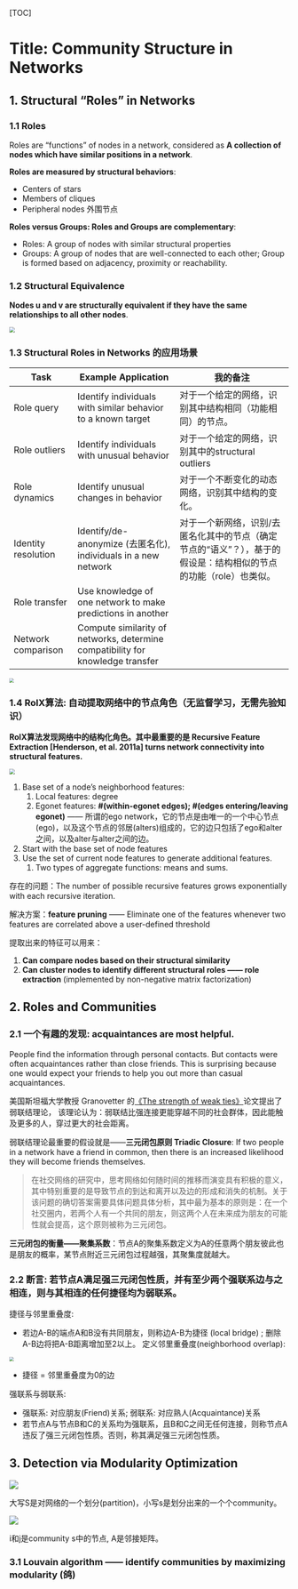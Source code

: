 [TOC]

# Title: Community Structure in Networks

## 1. Structural “Roles” in Networks

### 1.1 Roles

Roles are “functions” of nodes in a network, considered as **A collection of nodes which have similar positions in a network**.

**Roles are measured by structural behaviors**: 

- Centers of stars
- Members of cliques
- Peripheral nodes 外围节点

**Roles versus Groups: Roles and Groups are complementary**: 

- Roles: A group of nodes with similar structural properties
- Groups: A group of nodes that are well-connected to each other; Group is formed based on adjacency, proximity or reachability.

### 1.2 Structural Equivalence

**Nodes u and v are structurally equivalent if they have the same relationships to all other nodes**.

 <img src="./imgs/25.png" style="zoom:60%;" />

### 1.3 Structural Roles in Networks 的应用场景

| Task                | Example Application                                          | 我的备注                                                     |
| ------------------- | ------------------------------------------------------------ | ------------------------------------------------------------ |
| Role query          | Identify individuals with similar behavior to a known target | 对于一个给定的网络，识别其中结构相同（功能相同）的节点。     |
| Role outliers       | Identify individuals with unusual behavior                   | 对于一个给定的网络，识别其中的structural outliers            |
| Role dynamics       | Identify unusual changes in behavior                         | 对于一个不断变化的动态网络，识别其中结构的变化。             |
| Identity resolution | Identify/de-anonymize (去匿名化), individuals in a new network | 对于一个新网络，识别/去匿名化其中的节点（确定节点的“语义”？），基于的假设是：结构相似的节点的功能（role）也类似。 |
| Role transfer       | Use knowledge of one network to make predictions in another  |                                                              |
| Network comparison  | Compute similarity of networks, determine compatibility for knowledge transfer |                                                              |

<img src="./imgs/26.png" style="zoom: 50%;" />

### 1.4 RolX算法: 自动提取网络中的节点角色（无监督学习，无需先验知识）

**RolX算法发现网络中的结构化角色。其中最重要的是 Recursive Feature Extraction [Henderson, et al. 2011a] turns network connectivity into structural features.**

<img src="./imgs/27.png" style="zoom:60%;" />

1. Base set of a node’s neighborhood features: 
   1. Local features: degree
   2. Egonet features: **#(within-egonet edges); #(edges entering/leaving egonet)** —— 所谓的ego network，它的节点是由唯一的一个中心节点(ego)，以及这个节点的邻居(alters)组成的，它的边只包括了ego和alter之间，以及alter与alter之间的边。
2. Start with the base set of node features
3. Use the set of current node features to generate additional features. 
   1.  Two types of aggregate functions: means and sums.

存在的问题：The number of possible recursive features grows exponentially with each recursive iteration.

解决方案：**feature pruning** ——  Eliminate one of the features whenever two features are correlated above a user-defined threshold

提取出来的特征可以用来：

1. **Can compare nodes based on their structural similarity**
2. **Can cluster nodes to identify different structural roles —— role extraction** (implemented by non-negative matrix factorization) 

## 2. Roles and Communities

### 2.1 一个有趣的发现: acquaintances are most helpful.

People find the information through personal contacts.  But contacts were often acquaintances rather than close friends. This is surprising because one would expect your friends to help you out more than casual acquaintances.

美国斯坦福大学教授 Granovetter 的[《The strength of weak ties》](https://sociology.stanford.edu/people/faculty/granovetter/documents/TheStrengthofWeakTies.pdf)论文提出了弱联结理论， 该理论认为：弱联结比强连接更能穿越不同的社会群体，因此能触及更多的人，穿过更大的社会距离。 

弱联结理论最重要的假设就是——**三元闭包原则 Triadic Closure**: If two people in a network have a friend in common, then there is an increased likelihood they will become friends themselves.

> 在社交网络的研究中，思考网络如何随时间的推移而演变具有积极的意义，其中特别重要的是导致节点的到达和离开以及边的形成和消失的机制。关于该问题的确切答案需要具体问题具体分析，其中最为基本的原则是：在一个社交圈内，若两个人有一个共同的朋友，则这两个人在未来成为朋友的可能性就会提高，这个原则被称为三元闭包。

**三元闭包的衡量——聚集系数**：节点A的聚集系数定义为A的任意两个朋友彼此也是朋友的概率，某节点附近三元闭包过程越强，其聚集度就越大。

### 2.2 断言: 若节点A满足强三元闭包性质，并有至少两个强联系边与之相连，则与其相连的任何捷径均为弱联系。

捷径与邻里重叠度:

- 若边A-B的端点A和B没有共同朋友，则称边A-B为捷径 (local bridge) ; 删除A-B边将把A-B距离增加至2以上。 定义邻里重叠度(neighborhood overlap):

<img src="https://img-blog.csdn.net/20141207103051043?watermark/2/text/aHR0cDovL2Jsb2cuY3Nkbi5uZXQvYXNwaXJpbnZhZ3JhbnQ=/font/5a6L5L2T/fontsize/400/fill/I0JBQkFCMA==/dissolve/70/gravity/SouthEast" style="zoom:50%;" />

- 捷径 = 邻里重叠度为0的边 

强联系与弱联系:

- 强联系: 对应朋友(Friend)关系; 弱联系: 对应熟人(Acquaintance)关系
- 若节点A与节点B和C的关系均为强联系，且B和C之间无任何连接，则称节点A违反了强三元闭包性质。否则，称其满足强三元闭包性质。 

## 3. Detection via Modularity Optimization

![](./imgs/28.png)

大写S是对网络的一个划分(partition)，小写s是划分出来的一个个community。

![](./imgs/29.png)

i和j是community s中的节点, A是邻接矩阵。

### 3.1 Louvain algorithm —— identify communities by maximizing modularity (鸽)